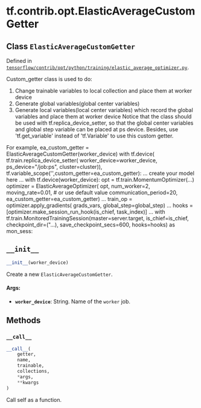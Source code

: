 <div itemscope itemtype="http://developers.google.com/ReferenceObject">
<meta itemprop="name" content="tf.contrib.opt.ElasticAverageCustomGetter" />
<meta itemprop="path" content="Stable" />
<meta itemprop="property" content="__call__"/>
<meta itemprop="property" content="__init__"/>
</div>

# tf.contrib.opt.ElasticAverageCustomGetter

## Class `ElasticAverageCustomGetter`





Defined in [`tensorflow/contrib/opt/python/training/elastic_average_optimizer.py`](https://www.tensorflow.org/code/tensorflow/contrib/opt/python/training/elastic_average_optimizer.py).

Custom_getter class is used to do:
1. Change trainable variables to local collection and place them at worker
  device
2. Generate global variables(global center variables)
3. Generate local variables(local center variables) which record the global
  variables and place them at worker device
  Notice that the class should be used with tf.replica_device_setter,
  so that the global center variables and global step variable can be placed
  at ps device. Besides, use 'tf.get_variable' instead of 'tf.Variable' to
  use this custom getter.

For example,
ea_custom_getter = ElasticAverageCustomGetter(worker_device)
with tf.device(
  tf.train.replica_device_setter(
    worker_device=worker_device,
    ps_device="/job:ps",
    cluster=cluster)),
  tf.variable_scope('',custom_getter=ea_custom_getter):
  ...
  create your model here
  ...
  with tf.device(worker_device):
    opt = tf.train.MomentumOptimizer(...)
    optimizer = ElasticAverageOptimizer(
          opt,
          num_worker=2,
          moving_rate=0.01, # or use default value
          communication_period=20,
          ea_custom_getter=ea_custom_getter)
    ...
    train_op = optimizer.apply_gradients(
      grads_vars,
      global_step=global_step)
  ...
  hooks = [optimizer.make_session_run_hook(is_chief, task_index)]
  ...
  with tf.train.MonitoredTrainingSession(master=server.target,
                                         is_chief=is_chief,
                                         checkpoint_dir=("...),
                                         save_checkpoint_secs=600,
                                         hooks=hooks) as mon_sess:

<h2 id="__init__"><code>__init__</code></h2>

``` python
__init__(worker_device)
```

Create a new `ElasticAverageCustomGetter`.

#### Args:

* <b>`worker_device`</b>: String.  Name of the `worker` job.



## Methods

<h3 id="__call__"><code>__call__</code></h3>

``` python
__call__(
    getter,
    name,
    trainable,
    collections,
    *args,
    **kwargs
)
```

Call self as a function.



